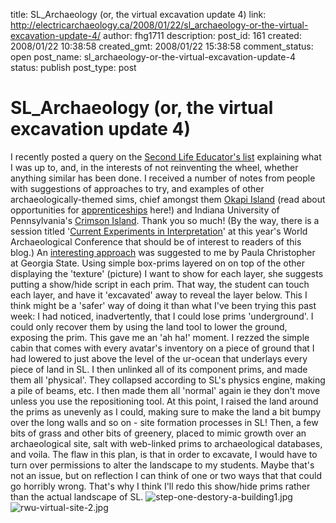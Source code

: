 title: SL_Archaeology (or, the virtual excavation update 4)
link: http://electricarchaeology.ca/2008/01/22/sl_archaeology-or-the-virtual-excavation-update-4/
author: fhg1711
description: 
post_id: 161
created: 2008/01/22 10:38:58
created_gmt: 2008/01/22 15:38:58
comment_status: open
post_name: sl_archaeology-or-the-virtual-excavation-update-4
status: publish
post_type: post

# SL_Archaeology (or, the virtual excavation update 4)

I recently posted a query on the [Second Life Educator's list](http://www.google.com/cse?cx=001010425210852223575%3Ajldmgpuier0&q=archaeology&sa=Search&cof=FORID%3A0&ie=utf-8&oe=utf-8) explaining what I was up to, and, in the interests of not reinventing the wheel, whether anything similar has been done. I received a number of notes from people with suggestions of approaches to try, and examples of other archaeologically-themed sims, chief amongst them [Okapi Island](http://slurl.com/secondlife/Okapi/128/128/0) (read about opportunities for [apprenticeships](http://okapi.wordpress.com/2008/01/10/okapi-island-in-second-life-opportunities-for-students-and-others-spring-2008/) here!) and Indiana University of Pennsylvania's [Crimson Island](http://slurl.com/secondlife/Crimson%20Island/55.5898/146.573). Thank you so much! (By the way, there is a session titled '[Current Experiments in Interpretation](http://middlesavagery.wordpress.com/2008/01/22/wac-2008-call-for-participation/)' at this year's World Archaeological Conference that should be of interest to readers of this blog.) An [interesting approach](https://lists.secondlife.com/pipermail/educators/2008-January/018065.html) was suggested to me by Paula Christopher at Georgia State. Using simple box-prims layered on on top of the other displaying the 'texture' (picture) I want to show for each layer, she suggests putting a show/hide script in each prim. That way, the student can touch each layer, and have it 'excavated' away to reveal the layer below. This I think might be a 'safer' way of doing it than what I've been trying this past week: I had noticed, inadvertently, that I could lose prims 'underground'. I could only recover them by using the land tool to lower the ground, exposing the prim. This gave me an 'ah ha!' moment. I rezzed the simple cabin that comes with every avatar's inventory on a piece of ground that I had lowered to just above the level of the ur-ocean that underlays every piece of land in SL. I then unlinked all of its component prims, and made them all 'physical'. They collapsed according to SL's physics engine, making a pile of beams, etc. I then made them all 'normal' again ie they don't move unless you use the repositioning tool. At this point, I raised the land around the prims as unevenly as I could, making sure to make the land a bit bumpy over the long walls and so on - site formation processes in SL! Then, a few bits of grass and other bits of greenery, placed to mimic growth over an archaeological site, salt with web-linked prims to archaeological databases, and voila. The flaw in this plan, is that in order to excavate, I would have to turn over permissions to alter the landscape to my students. Maybe that's not an issue, but on reflection I can think of one or two ways that that could go horribly wrong. That's why I think I'll redo this show/hide prims rather than the actual landscape of SL. ![step-one-destory-a-building1.jpg](http://electricarchaeologist.files.wordpress.com/2008/01/step-one-destory-a-building1.thumbnail.jpg)![rwu-virtual-site-2.jpg](http://electricarchaeologist.files.wordpress.com/2008/01/rwu-virtual-site-2.thumbnail.jpg)